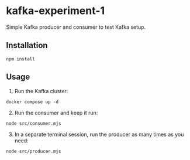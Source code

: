 # kafka-experiment-1

Simple Kafka producer and consumer to test Kafka setup.

## Installation

```shell_script
npm install
```

## Usage

1. Run the Kafka cluster:

```shell_script
docker compose up -d
```

2. Run the consumer and keep it run:

```shell_script
node src/consumer.mjs
```

3. In a separate terminal session, run the producer as many times as you need:

```shell_script
node src/producer.mjs
```
